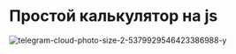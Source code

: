 # Простой калькулятор на js

![telegram-cloud-photo-size-2-5379929546423386988-y](https://user-images.githubusercontent.com/48648751/215448642-afbd9b69-27e2-4262-a65b-65397a2c476e.jpg)

